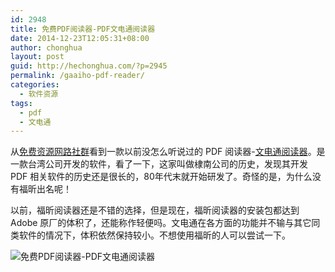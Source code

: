 ```yaml
---
id: 2948
title: 免费PDF阅读器-PDF文电通阅读器
date: 2014-12-23T12:05:31+08:00
author: chonghua
layout: post
guid: http://hechonghua.com/?p=2945
permalink: /gaaiho-pdf-reader/
categories:
  - 软件资源
tags:
  - pdf
  - 文电通
---
```

从<a href="http://free.com.tw" target="_blank">免费资源网路社群</a>看到一款以前没怎么听说过的 PDF 阅读器-<a href="http://pdf.gaaiho.com/" target="_blank">文电通阅读器</a>。是一款台湾公司开发的软件，看了一下，这家叫做棣南公司的历史，发现其开发 PDF 相关软件的历史还是很长的，80年代末就开始研发了。奇怪的是，为什么没有福昕出名呢！

<!--more-->

以前，福昕阅读器还是不错的选择，但是现在，福昕阅读器的安装包都达到 Adobe 原厂的体积了，还能称作轻便吗。文电通在各方面的功能并不输与其它同类软件的情况下，体积依然保持较小。不想使用福昕的人可以尝试一下。

![免费PDF阅读器-PDF文电通阅读器](http://chonghua-1251666171.cos.ap-shanghai.myqcloud.com/gaaiho.png)